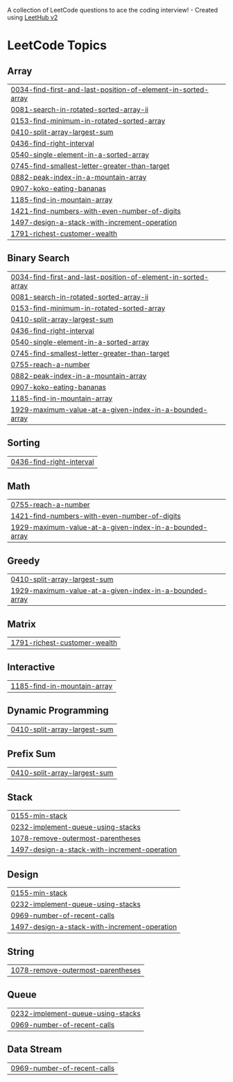 A collection of LeetCode questions to ace the coding interview! - Created using [LeetHub v2](https://github.com/arunbhardwaj/LeetHub-2.0)
<!---LeetCode Topics Start-->
# LeetCode Topics
## Array
|  |
| ------- |
| [0034-find-first-and-last-position-of-element-in-sorted-array](https://github.com/MuhammadTahaAnsari293/Leetcode-Problems/tree/master/0034-find-first-and-last-position-of-element-in-sorted-array) |
| [0081-search-in-rotated-sorted-array-ii](https://github.com/MuhammadTahaAnsari293/Leetcode-Problems/tree/master/0081-search-in-rotated-sorted-array-ii) |
| [0153-find-minimum-in-rotated-sorted-array](https://github.com/MuhammadTahaAnsari293/Leetcode-Problems/tree/master/0153-find-minimum-in-rotated-sorted-array) |
| [0410-split-array-largest-sum](https://github.com/MuhammadTahaAnsari293/Leetcode-Problems/tree/master/0410-split-array-largest-sum) |
| [0436-find-right-interval](https://github.com/MuhammadTahaAnsari293/Leetcode-Problems/tree/master/0436-find-right-interval) |
| [0540-single-element-in-a-sorted-array](https://github.com/MuhammadTahaAnsari293/Leetcode-Problems/tree/master/0540-single-element-in-a-sorted-array) |
| [0745-find-smallest-letter-greater-than-target](https://github.com/MuhammadTahaAnsari293/Leetcode-Problems/tree/master/0745-find-smallest-letter-greater-than-target) |
| [0882-peak-index-in-a-mountain-array](https://github.com/MuhammadTahaAnsari293/Leetcode-Problems/tree/master/0882-peak-index-in-a-mountain-array) |
| [0907-koko-eating-bananas](https://github.com/MuhammadTahaAnsari293/Leetcode-Problems/tree/master/0907-koko-eating-bananas) |
| [1185-find-in-mountain-array](https://github.com/MuhammadTahaAnsari293/Leetcode-Problems/tree/master/1185-find-in-mountain-array) |
| [1421-find-numbers-with-even-number-of-digits](https://github.com/MuhammadTahaAnsari293/Leetcode-Problems/tree/master/1421-find-numbers-with-even-number-of-digits) |
| [1497-design-a-stack-with-increment-operation](https://github.com/MuhammadTahaAnsari293/Leetcode-Problems/tree/master/1497-design-a-stack-with-increment-operation) |
| [1791-richest-customer-wealth](https://github.com/MuhammadTahaAnsari293/Leetcode-Problems/tree/master/1791-richest-customer-wealth) |
## Binary Search
|  |
| ------- |
| [0034-find-first-and-last-position-of-element-in-sorted-array](https://github.com/MuhammadTahaAnsari293/Leetcode-Problems/tree/master/0034-find-first-and-last-position-of-element-in-sorted-array) |
| [0081-search-in-rotated-sorted-array-ii](https://github.com/MuhammadTahaAnsari293/Leetcode-Problems/tree/master/0081-search-in-rotated-sorted-array-ii) |
| [0153-find-minimum-in-rotated-sorted-array](https://github.com/MuhammadTahaAnsari293/Leetcode-Problems/tree/master/0153-find-minimum-in-rotated-sorted-array) |
| [0410-split-array-largest-sum](https://github.com/MuhammadTahaAnsari293/Leetcode-Problems/tree/master/0410-split-array-largest-sum) |
| [0436-find-right-interval](https://github.com/MuhammadTahaAnsari293/Leetcode-Problems/tree/master/0436-find-right-interval) |
| [0540-single-element-in-a-sorted-array](https://github.com/MuhammadTahaAnsari293/Leetcode-Problems/tree/master/0540-single-element-in-a-sorted-array) |
| [0745-find-smallest-letter-greater-than-target](https://github.com/MuhammadTahaAnsari293/Leetcode-Problems/tree/master/0745-find-smallest-letter-greater-than-target) |
| [0755-reach-a-number](https://github.com/MuhammadTahaAnsari293/Leetcode-Problems/tree/master/0755-reach-a-number) |
| [0882-peak-index-in-a-mountain-array](https://github.com/MuhammadTahaAnsari293/Leetcode-Problems/tree/master/0882-peak-index-in-a-mountain-array) |
| [0907-koko-eating-bananas](https://github.com/MuhammadTahaAnsari293/Leetcode-Problems/tree/master/0907-koko-eating-bananas) |
| [1185-find-in-mountain-array](https://github.com/MuhammadTahaAnsari293/Leetcode-Problems/tree/master/1185-find-in-mountain-array) |
| [1929-maximum-value-at-a-given-index-in-a-bounded-array](https://github.com/MuhammadTahaAnsari293/Leetcode-Problems/tree/master/1929-maximum-value-at-a-given-index-in-a-bounded-array) |
## Sorting
|  |
| ------- |
| [0436-find-right-interval](https://github.com/MuhammadTahaAnsari293/Leetcode-Problems/tree/master/0436-find-right-interval) |
## Math
|  |
| ------- |
| [0755-reach-a-number](https://github.com/MuhammadTahaAnsari293/Leetcode-Problems/tree/master/0755-reach-a-number) |
| [1421-find-numbers-with-even-number-of-digits](https://github.com/MuhammadTahaAnsari293/Leetcode-Problems/tree/master/1421-find-numbers-with-even-number-of-digits) |
| [1929-maximum-value-at-a-given-index-in-a-bounded-array](https://github.com/MuhammadTahaAnsari293/Leetcode-Problems/tree/master/1929-maximum-value-at-a-given-index-in-a-bounded-array) |
## Greedy
|  |
| ------- |
| [0410-split-array-largest-sum](https://github.com/MuhammadTahaAnsari293/Leetcode-Problems/tree/master/0410-split-array-largest-sum) |
| [1929-maximum-value-at-a-given-index-in-a-bounded-array](https://github.com/MuhammadTahaAnsari293/Leetcode-Problems/tree/master/1929-maximum-value-at-a-given-index-in-a-bounded-array) |
## Matrix
|  |
| ------- |
| [1791-richest-customer-wealth](https://github.com/MuhammadTahaAnsari293/Leetcode-Problems/tree/master/1791-richest-customer-wealth) |
## Interactive
|  |
| ------- |
| [1185-find-in-mountain-array](https://github.com/MuhammadTahaAnsari293/Leetcode-Problems/tree/master/1185-find-in-mountain-array) |
## Dynamic Programming
|  |
| ------- |
| [0410-split-array-largest-sum](https://github.com/MuhammadTahaAnsari293/Leetcode-Problems/tree/master/0410-split-array-largest-sum) |
## Prefix Sum
|  |
| ------- |
| [0410-split-array-largest-sum](https://github.com/MuhammadTahaAnsari293/Leetcode-Problems/tree/master/0410-split-array-largest-sum) |
## Stack
|  |
| ------- |
| [0155-min-stack](https://github.com/MuhammadTahaAnsari293/Leetcode-Problems/tree/master/0155-min-stack) |
| [0232-implement-queue-using-stacks](https://github.com/MuhammadTahaAnsari293/Leetcode-Problems/tree/master/0232-implement-queue-using-stacks) |
| [1078-remove-outermost-parentheses](https://github.com/MuhammadTahaAnsari293/Leetcode-Problems/tree/master/1078-remove-outermost-parentheses) |
| [1497-design-a-stack-with-increment-operation](https://github.com/MuhammadTahaAnsari293/Leetcode-Problems/tree/master/1497-design-a-stack-with-increment-operation) |
## Design
|  |
| ------- |
| [0155-min-stack](https://github.com/MuhammadTahaAnsari293/Leetcode-Problems/tree/master/0155-min-stack) |
| [0232-implement-queue-using-stacks](https://github.com/MuhammadTahaAnsari293/Leetcode-Problems/tree/master/0232-implement-queue-using-stacks) |
| [0969-number-of-recent-calls](https://github.com/MuhammadTahaAnsari293/Leetcode-Problems/tree/master/0969-number-of-recent-calls) |
| [1497-design-a-stack-with-increment-operation](https://github.com/MuhammadTahaAnsari293/Leetcode-Problems/tree/master/1497-design-a-stack-with-increment-operation) |
## String
|  |
| ------- |
| [1078-remove-outermost-parentheses](https://github.com/MuhammadTahaAnsari293/Leetcode-Problems/tree/master/1078-remove-outermost-parentheses) |
## Queue
|  |
| ------- |
| [0232-implement-queue-using-stacks](https://github.com/MuhammadTahaAnsari293/Leetcode-Problems/tree/master/0232-implement-queue-using-stacks) |
| [0969-number-of-recent-calls](https://github.com/MuhammadTahaAnsari293/Leetcode-Problems/tree/master/0969-number-of-recent-calls) |
## Data Stream
|  |
| ------- |
| [0969-number-of-recent-calls](https://github.com/MuhammadTahaAnsari293/Leetcode-Problems/tree/master/0969-number-of-recent-calls) |
<!---LeetCode Topics End-->
